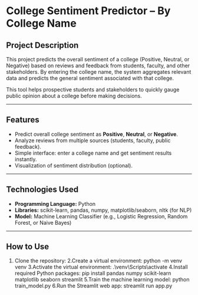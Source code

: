 # College Sentiment Predictor – By College Name

## Project Description
This project predicts the overall sentiment of a college (Positive, Neutral, or Negative) based on reviews and feedback from students, faculty, and other stakeholders. By entering the college name, the system aggregates relevant data and predicts the general sentiment associated with that college.

This tool helps prospective students and stakeholders to quickly gauge public opinion about a college before making decisions.

---

## Features
- Predict overall college sentiment as **Positive**, **Neutral**, or **Negative**.
- Analyze reviews from multiple sources (students, faculty, public feedback).
- Simple interface: enter a college name and get sentiment results instantly.
- Visualization of sentiment distribution (optional).

---

## Technologies Used
- **Programming Language:** Python  
- **Libraries:** scikit-learn, pandas, numpy, matplotlib/seaborn, nltk (for NLP)  
- **Model:** Machine Learning Classifier (e.g., Logistic Regression, Random Forest, or Naive Bayes)

---

## How to Use
1. Clone the repository:
2.Create a virtual environment: python -m venv venv
3.Activate the virtual environment: .\venv\Scripts\activate
4.Install required Python packages:
pip install pandas numpy scikit-learn matplotlib seaborn streamlit
5.Train the machine learning model: python train_model.py
6.Run the Streamlit web app: streamlit run app.py
